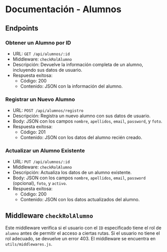 # Documentación - Alumnos

## Endpoints

### Obtener un Alumno por ID

- URL: `GET /api/alumnos/:id`
- Middleware: `checkRolAlumno`
- Descripción: Devuelve la información completa de un alumno, incluyendo sus datos de usuario.
- Respuesta exitosa:
  - Código: 200
  - Contenido: JSON con la información del alumno.

### Registrar un Nuevo Alumno

- URL: `POST /api/alumnos/registro`
- Descripción: Registra un nuevo alumno con sus datos de usuario.
- Body: JSON con los campos `nombre`, `apellidos`, `email`, `password`, y `foto`.
- Respuesta exitosa:
  - Código: 201
  - Contenido: JSON con los datos del alumno recién creado.

### Actualizar un Alumno Existente

- URL: `PUT /api/alumnos/:id`
- Middleware: `checkRolAlumno`
- Descripción: Actualiza los datos de un alumno existente.
- Body: JSON con los campos `nombre`, `apellidos`, `email`, `password` (opcional), `foto`, y `activo`.
- Respuesta exitosa:
  - Código: 200
  - Contenido: JSON con los datos actualizados del alumno.

## Middleware `checkRolAlumno`

Este middleware verifica si el usuario con el `ID` especificado tiene el rol de `alumno` antes de permitir el acceso a ciertas rutas. Si el usuario no tiene el rol adecuado, se devuelve un error 403. El middleware se encuentra en `utils/middlewares.js`.
